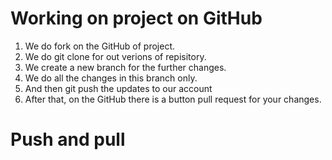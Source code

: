 # Working on project on GitHub

1. We do fork on the GitHub of project.
2. We do git clone for out verions of repisitory.
3. We create a new branch for the further changes.
4. We do all the changes in this branch only.
5. And then git push the updates to our account
6. After that, on the GitHub there is a button pull request for your changes.

# Push and pull
